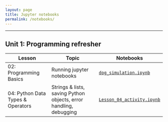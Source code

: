 ```yaml
---
layout: page
title: Jupyter notebooks
permalink: /notebooks/
---
```


---
## Unit 1: Programming refresher

| Lesson                 | Topic                     | Notebooks                                                                                                         |
|------------------------|---------------------------|-------------------------------------------------------------------------------------------------------------------|
| 02: Programming Basics | Running jupyter notebooks | <a href="https://github.com/gperdrizet/FSA_devops/blob/main/assets/notebooks/unit1/dog_simulation.ipynb" download>`dog_simulation.ipynb`<a/> |
| 04: Python Data Types & Operators | Strings & lists, saving Python objects, error handling, debugging | [`Lesson_04_activity.ipynb`](https://github.com/gperdrizet/FSA_devops/blob/main/assets/notebooks/unit1/Lesson_04_activity.ipynb)